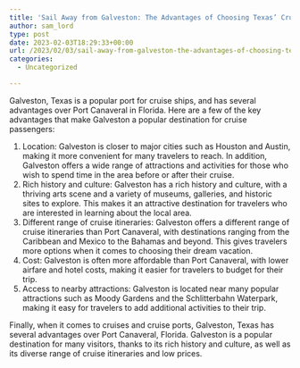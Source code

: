 ```yaml
---
title: 'Sail Away from Galveston: The Advantages of Choosing Texas’ Cruise Capital over Port Canaveral'
author: sam_lord
type: post
date: 2023-02-03T18:29:33+00:00
url: /2023/02/03/sail-away-from-galveston-the-advantages-of-choosing-texas-cruise-capital-over-port-canaveral/
categories:
  - Uncategorized

---
```

Galveston, Texas is a popular port for cruise ships, and has several advantages over Port Canaveral in Florida. Here are a few of the key advantages that make Galveston a popular destination for cruise passengers:

  1. Location: Galveston is closer to major cities such as Houston and Austin, making it more convenient for many travelers to reach. In addition, Galveston offers a wide range of attractions and activities for those who wish to spend time in the area before or after their cruise.
  2. Rich history and culture: Galveston has a rich history and culture, with a thriving arts scene and a variety of museums, galleries, and historic sites to explore. This makes it an attractive destination for travelers who are interested in learning about the local area.
  3. Different range of cruise itineraries: Galveston offers a different range of cruise itineraries than Port Canaveral, with destinations ranging from the Caribbean and Mexico to the Bahamas and beyond. This gives travelers more options when it comes to choosing their dream vacation.
  4. Cost: Galveston is often more affordable than Port Canaveral, with lower airfare and hotel costs, making it easier for travelers to budget for their trip.
  5. Access to nearby attractions: Galveston is located near many popular attractions such as Moody Gardens and the Schlitterbahn Waterpark, making it easy for travelers to add additional activities to their trip.

Finally, when it comes to cruises and cruise ports, Galveston, Texas has several advantages over Port Canaveral, Florida. Galveston is a popular destination for many visitors, thanks to its rich history and culture, as well as its diverse range of cruise itineraries and low prices.